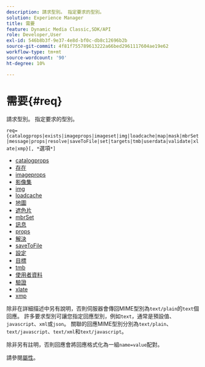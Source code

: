 ```yaml
---
description: 請求型別。 指定要求的型別。
solution: Experience Manager
title: 需要
feature: Dynamic Media Classic,SDK/API
role: Developer,User
exl-id: 546b8b3f-9e37-4e8d-bf0c-db8c12696b2b
source-git-commit: 4f81f755789613222a66bed2961117604ae19e62
workflow-type: tm+mt
source-wordcount: '90'
ht-degree: 10%

---
```


# 需要{#req}

請求型別。 指定要求的型別。

`req={catalogprops|exists|imageprops|imageset|img|loadcache|map|mask|mbrSet|message|props|resolve|saveToFile|set|targets|tmb|userdata|validate|xlate|xmp}[, *`選項`*]`

* [catalogprops](r-catalogprops.md)
* [存在](r-exists.md)
* [imageprops](r-imageprops.md)
* [影像集](r-imageset-req.md)
* [img](r-img.md)
* [loadcache](r-loadcache.md)
* [地圖](r-map-req.md)
* [遮色片](r-mask-req.md)
* [mbrSet](r-mbrset.md)
* [訊息](r-message.md)
* [props](r-props.md)
* [解決](r-resolve.md)
* [saveToFile](r-savetofile.md)
* [設定](r-set.md)
* [目標](r-targets.md)
* [tmb](r-tmb.md)
* [使用者資料](r-userdata.md)
* [驗證](r-is-http-validate.md)
* [xlate](r-xlate.md)
* [xmp](r-xmp.md)

除非在詳細描述中另有說明，否則伺服器會傳回MIME型別為`text/plain`的`text`個回應。 許多要求型別可讓您指定回應型別，例如`text`，通常是預設值、`javascript`、`xml`或`json`。 關聯的回應MIME型別分別為`text/plain`、`text/javascript`、`text/xml`和`text/javascript`。

除非另有註明，否則回應會將回應格式化為一組`name=value`配對。

請參閱[屬性](../../../../../../is-api/http-ref/image-serving-api-ref/c-http-protocol-reference/c-response-data/c-properties/c-properties.md#concept-49c609fd6de942cab422ee412353c9d9)。
